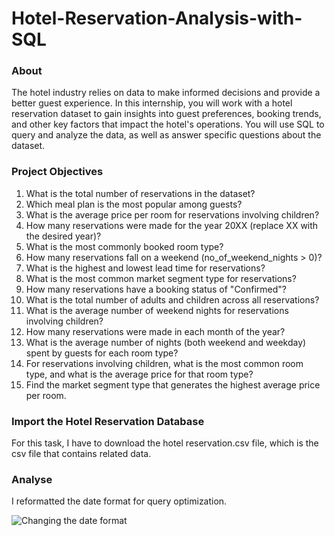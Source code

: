 # Hotel-Reservation-Analysis-with-SQL

### About
The hotel industry relies on data to make informed decisions and provide a better guest experience. In this internship, you will work with a hotel reservation dataset to gain insights into guest preferences, booking trends, and other key factors that impact the hotel's operations. You will use SQL to query and analyze the data, as well as answer specific questions about the dataset.

### Project Objectives
1. What is the total number of reservations in the dataset?
2. Which meal plan is the most popular among guests?
3. What is the average price per room for reservations involving children?
4. How many reservations were made for the year 20XX (replace XX with the desired year)?
5. What is the most commonly booked room type?
6. How many reservations fall on a weekend (no_of_weekend_nights > 0)?
7. What is the highest and lowest lead time for reservations?
8. What is the most common market segment type for reservations?
9. How many reservations have a booking status of "Confirmed"?
10. What is the total number of adults and children across all reservations?
11. What is the average number of weekend nights for reservations involving children?
12. How many reservations were made in each month of the year?
13. What is the average number of nights (both weekend and weekday) spent by guests for each room type?
14. For reservations involving children, what is the most common room type, and what is the average price for that room type?
15. Find the market segment type that generates the highest average price per room.

### Import the Hotel Reservation Database
For this task, I have to download the hotel reservation.csv file, which is the csv file that contains related data.

### Analyse
I reformatted the date format for query optimization.

![Changing the date format](https://github.com/Saravananr1112/Hotel-Reservation-Analysis-with-SQL/assets/159127219/7e0c07ee-c6f8-4d81-af7b-da244c1ee464)
